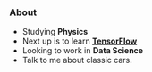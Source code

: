 ### About
- Studying **Physics**
- Next up is to learn **[TensorFlow](https://github.com/tensorflow/tensorflow)**
- Looking to work in **Data Science**
- Talk to me about classic cars.
